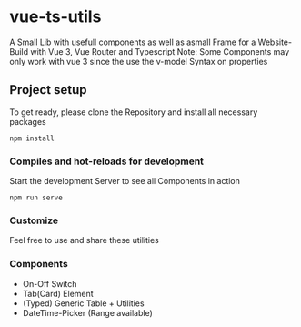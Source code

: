 # vue-ts-utils
A Small Lib with usefull components as well as asmall Frame for a Website-Build with Vue 3, Vue Router and Typescript
Note: Some Components may only work with vue 3 since the use the v-model Syntax on properties
## Project setup
To get ready, please clone the Repository and install all necessary packages
```
npm install
```

### Compiles and hot-reloads for development
Start the development Server to see all Components in action
```
npm run serve
```
### Customize 
Feel free to use and share these utilities

### Components
- On-Off Switch
- Tab(Card) Element
- (Typed) Generic Table + Utilities
- DateTime-Picker (Range available)


